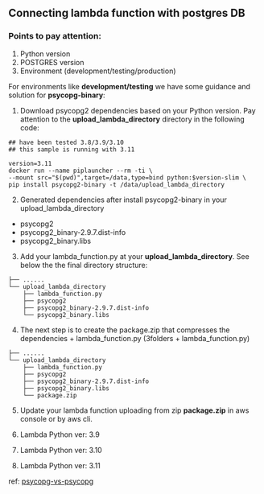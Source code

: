 ## Connecting lambda function with postgres DB 

### Points to pay attention:

1. Python version
2. POSTGRES version
3. Environment (development/testing/production)

For environments like **development/testing** we have some guidance and solution for **psycopg-binary**:

1. Download psycopg2 dependencies based on your Python version. Pay attention to the **upload_lambda_directory** directory in the following code:  

```shell
## have been tested 3.8/3.9/3.10
## this sample is running with 3.11 
 
version=3.11 
docker run --name piplauncher --rm -ti \
--mount src="$(pwd)",target=/data,type=bind python:$version-slim \
pip install psycopg2-binary -t /data/upload_lambda_directory
```

2. Generated dependencies after install psycopg2-binary in your upload_lambda_directory 

* psycopg2
* psycopg2_binary-2.9.7.dist-info
* psycopg2_binary.libs

3. Add your lambda_function.py at your **upload_lambda_directory**. See below the the final directory structure:

```
├── ......
└── upload_lambda_directory
    ├── lambda_function.py
    ├── psycopg2
    ├── psycopg2_binary-2.9.7.dist-info
    └── psycopg2_binary.libs
 ```

4. The next step is to create the package.zip that compresses the dependencies + lambda_function.py (3folders + lambda_function.py)

```
├── ......
└── upload_lambda_directory
    ├── lambda_function.py
    ├── psycopg2
    ├── psycopg2_binary-2.9.7.dist-info
    ├── psycopg2_binary.libs
    └── package.zip
 ```

5. Update your lambda function uploading from zip **package.zip** in aws console or by aws cli.


1. Lambda Python ver: 3.9
2. Lambda Python ver: 3.10
3. Lambda Python ver: 3.11





ref: [psycopg-vs-psycopg](https://www.psycopg.org/docs/install.html#psycopg-vs-psycopg-binary)

